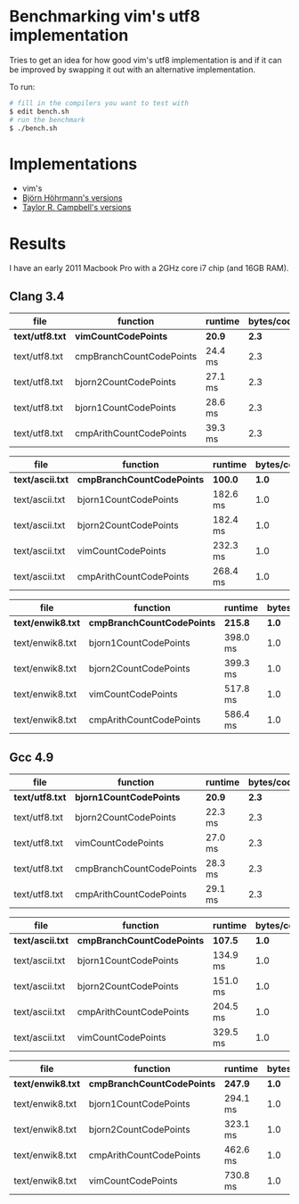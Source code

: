 Benchmarking vim's utf8 implementation
======================================

Tries to get an idea for how good vim's utf8 implementation is and if it
can be improved by swapping it out with an alternative implementation.

To run:

```bash
# fill in the compilers you want to test with
$ edit bench.sh
# run the benchmark
$ ./bench.sh
```

Implementations
===============

- vim's
- [Björn Höhrmann's versions](http://bjoern.hoehrmann.de/utf-8/decoder/dfa/)
- [Taylor R. Campbell's versions](https://github.com/hoehrmann/utf-8-misc)

Results
=======

I have an early 2011 Macbook Pro with a 2GHz core i7 chip (and 16GB
RAM).

Clang 3.4
---------

file           | function                 | runtime   | bytes/codepoint | mb/sec
---------------|--------------------------|-----------|-----------------|-------
**text/utf8.txt**| **vimCountCodePoints**   | **20.9** | **2.3** | **300.3**
text/utf8.txt  | cmpBranchCountCodePoints |   24.4 ms |             2.3 | 256.7
text/utf8.txt  | bjorn2CountCodePoints    |   27.1 ms |             2.3 | 231.1
text/utf8.txt  | bjorn1CountCodePoints    |   28.6 ms |             2.3 | 219.5
text/utf8.txt  | cmpArithCountCodePoints  |   39.3 ms |             2.3 | 159.8

file           | function                 | runtime   | bytes/codepoint | mb/sec
---------------|--------------------------|-----------|-----------------|-------
**text/ascii.txt**| **cmpBranchCountCodePoints**| **100.0** | **1.0** | **439.4**
text/ascii.txt | bjorn1CountCodePoints    |  182.6 ms |             1.0 | 240.7
text/ascii.txt | bjorn2CountCodePoints    |  182.4 ms |             1.0 | 241.1
text/ascii.txt | vimCountCodePoints       |  232.3 ms |             1.0 | 189.3
text/ascii.txt | cmpArithCountCodePoints  |  268.4 ms |             1.0 | 163.8

file           | function                 | runtime   | bytes/codepoint | mb/sec
---------------|--------------------------|-----------|-----------------|-------
**text/enwik8.txt**| **cmpBranchCountCodePoints**| **215.8** | **1.0** | **441.9**
text/enwik8.txt| bjorn1CountCodePoints    |  398.0 ms |             1.0 | 239.6
text/enwik8.txt| bjorn2CountCodePoints    |  399.3 ms |             1.0 | 238.8
text/enwik8.txt| vimCountCodePoints       |  517.8 ms |             1.0 | 184.2
text/enwik8.txt| cmpArithCountCodePoints  |  586.4 ms |             1.0 | 162.6

Gcc 4.9
-------

file           | function                 | runtime   | bytes/codepoint | mb/sec
---------------|--------------------------|-----------|-----------------|-------
**text/utf8.txt**| **bjorn1CountCodePoints**| **20.9** | **2.3** | **300.4**
text/utf8.txt  | bjorn2CountCodePoints    |   22.3 ms |             2.3 | 280.6
text/utf8.txt  | vimCountCodePoints       |   27.0 ms |             2.3 | 232.5
text/utf8.txt  | cmpBranchCountCodePoints |   28.3 ms |             2.3 | 221.8
text/utf8.txt  | cmpArithCountCodePoints  |   29.1 ms |             2.3 | 215.6

file           | function                 | runtime   | bytes/codepoint | mb/sec
---------------|--------------------------|-----------|-----------------|-------
**text/ascii.txt**| **cmpBranchCountCodePoints**| **107.5** | **1.0** | **409.0**
text/ascii.txt | bjorn1CountCodePoints    |  134.9 ms |             1.0 | 326.0
text/ascii.txt | bjorn2CountCodePoints    |  151.0 ms |             1.0 | 291.2
text/ascii.txt | cmpArithCountCodePoints  |  204.5 ms |             1.0 | 214.9
text/ascii.txt | vimCountCodePoints       |  329.5 ms |             1.0 | 133.4

file           | function                 | runtime   | bytes/codepoint | mb/sec
---------------|--------------------------|-----------|-----------------|-------
**text/enwik8.txt**| **cmpBranchCountCodePoints**| **247.9** | **1.0** | **384.7**
text/enwik8.txt| bjorn1CountCodePoints    |  294.1 ms |             1.0 | 324.3
text/enwik8.txt| bjorn2CountCodePoints    |  323.1 ms |             1.0 | 295.2
text/enwik8.txt| cmpArithCountCodePoints  |  462.6 ms |             1.0 | 206.1
text/enwik8.txt| vimCountCodePoints       |  730.8 ms |             1.0 | 130.5
